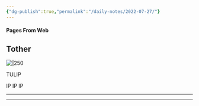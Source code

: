 ```yaml
---
{"dg-publish":true,"permalink":"/daily-notes/2022-07-27/"}
---
```



#### Pages From Web

## Tother

![|250](https://i.imgur.com/t61WQB5.png)

TULIP

IP IP IP

---



---
